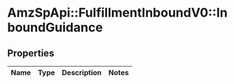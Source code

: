 # AmzSpApi::FulfillmentInboundV0::InboundGuidance

## Properties
Name | Type | Description | Notes
------------ | ------------- | ------------- | -------------

